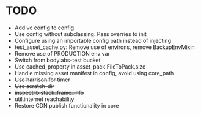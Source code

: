 TODO
====

- Add vc config to config
- Use config without subclassing. Pass overries to init
- Configure using an importable config path instead of injecting
- test_asset_cache.py: Remove use of environs, remove BackupEnvMixin
- Remove use of PRODUCTION env var
- Switch from bodylabs-test bucket
- Use cached_property in asset_pack.FileToPack.size
- Handle missing asset manifest in config, avoid using core_path
- ~~Use harrison for timer~~
- ~~Use scratch-dir~~
- ~~inspectlib.stack_frame_info~~
- util.internet reachability
- Restore CDN publish functionality in core
